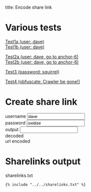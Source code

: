 title: Encode share link

# Various tests

[Test1a (user: dave)](userpass1.md#IWRhdmV-b3hpZGl6ZQ)\
[Test1b (user: dave)](userpass1.md#!dave~oxidize)

[Test2a (user: dave, go to anchor-6)](anchor.md#IWRhdmV-b3hpZGl6ZQ#anchor-6)\
[Test2b (user: dave, go to anchor-6)](anchor.md#!dave~oxidize#anchor-6)

[Test3 (password: squirrel)](onlypasswords2.md#IX5zcXVpcnJlbA)

[Test4 (obfuscate: Crawler be gone!)](obfuscate.md#IX5DcmF3bGVyIGJlIGdvbmUh)

# Create share link

<div class="w3-row-padding" style="padding-left: 0px;">
  <div class="w3-third">
    <label for="share-user">username</label>
    <input class="w3-input w3-border w3-hover-theme w3-theme-l1" name="share-user" id="share-user" type="text" value="dave" onchange="genB64Url();">
  </div>
  <div class="w3-third">
    <label for="share-pass">password</label>
    <input class="w3-input w3-border w3-hover-theme w3-theme-l1" name="share-pass" id="share-pass" type="text" value="oxidize" onchange="genB64Url();">
  </div>
</div>

<div class="w3-row-padding w3-margin-top" style="padding-left: 0px;">
  <div class="w3-twothird">
    <label for="share-output">output</label>
    <input class="w3-input w3-border w3-hover-theme w3-theme-l1" name="share-output" id="share-output" type="text" onchange="decB64Url();">
    <div id="output-length"></div>
  </div>
</div>

<div class="w3-row-padding w3-margin-top" style="padding-left: 0px;">
  <div class="w3-twothird">
    <label for="share-decode">decoded</label>
    <code name="share-decode" id="share-decode" type="text"></code>
    <div id="decode-length"></div>
  </div>
</div>

<div class="w3-row-padding w3-margin-top" style="padding-left: 0px;">
  <div class="w3-twothird">
    <label for="share-url">url encoded</label>
    <code name="share-url" id="share-url" type="text"></code>
    <div id="url-length"></div>
  </div>
</div>

<script>
var share_user = document.getElementById('share-user');
var share_pass = document.getElementById('share-pass');
var share_output = document.getElementById('share-output');
var share_decode = document.getElementById('share-decode');
var share_url = document.getElementById('share-url');
var output_length = document.getElementById('output-length');
var decode_length = document.getElementById('decode-length');
var url_length = document.getElementById('url-length');


//https://developer.mozilla.org/en-US/docs/Glossary/Base64#the_unicode_problem
function base64ToBytes(base64) {
  const binString = atob(base64);
  return Uint8Array.from(binString, (m) => m.codePointAt(0));
}

function bytesToBase64(bytes) {
  const binString = Array.from(bytes, (x) => String.fromCodePoint(x)).join("");
  return btoa(binString);
}

function base64url_decode(input) {
    try {
        return new TextDecoder().decode(base64ToBytes(input.replace(/-/g, '+').replace(/_/g, '/')));
    }
    catch (err) {
        return "!ERROR!";
    }
}
function base64url_encode(input) {
    try {
        return bytesToBase64(new TextEncoder().encode(input)).replace(/\+/g, '-').replace(/\//g, '_').replace(/=+$/, '');
    }
    catch (err) {
        return "!ERROR!";
    }
}


function genB64Url() {
    const str = "!" + share_user.value + "~" + share_pass.value;
    let encstr = base64url_encode(str);
    share_output.value = '#' + encstr;
    decB64Url()
}

function decB64Url() {
    let encstr = share_output.value.substr(1);
    output_length.innerHTML = "length: " + encstr.length;
    let decstr = base64url_decode(encstr)
    share_decode.textContent = decstr;
    decode_length.innerHTML = "length: " + decstr.length;
    share_url.textContent = '#' + encodeURIComponent(share_user.value) + "~" + encodeURIComponent(share_pass.value);
    url_length.innerHTML = "length: " + share_url.textContent.length;
}
genB64Url();

</script>

# Sharelinks output

sharelinks.txt

```
{% include "../../sharelinks.txt" %}
```

